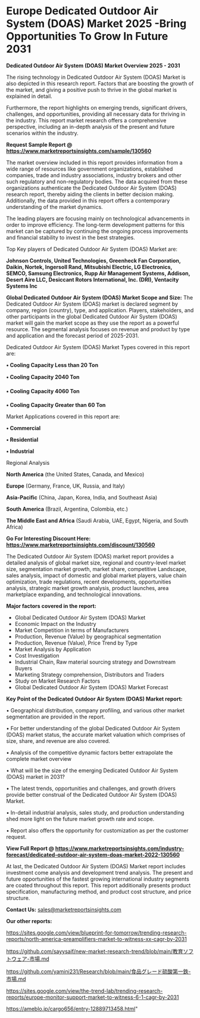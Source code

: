 # Europe Dedicated Outdoor Air System (DOAS) Market 2025 -Bring Opportunities To Grow In Future 2031

<Strong> Dedicated Outdoor Air System (DOAS) Market Overview 2025 - 2031</strong>

The rising technology in Dedicated Outdoor Air System (DOAS) Market is also depicted in this research report. Factors that are boosting the growth of the market, and giving a positive push to thrive in the global market is explained in detail.

Furthermore, the report highlights on emerging trends, significant drivers, challenges, and opportunities, providing all necessary data for thriving in the industry. This report market research offers a comprehensive perspective, including an in-depth analysis of the present and future scenarios within the industry.

<strong>Request Sample Report @ <a href=https://www.marketreportsinsights.com/sample/130560>https://www.marketreportsinsights.com/sample/130560</a></strong>

The market overview included in this report provides information from a wide range of resources like government organizations, established companies, trade and industry associations, industry brokers and other such regulatory and non-regulatory bodies. The data acquired from these organizations authenticate the Dedicated Outdoor Air System (DOAS) research report, thereby aiding the clients in better decision making. Additionally, the data provided in this report offers a contemporary understanding of the market dynamics.

The leading players are focusing mainly on technological advancements in order to improve efficiency. The long-term development patterns for this market can be captured by continuing the ongoing process improvements and financial stability to invest in the best strategies.

Top Key players of Dedicated Outdoor Air System (DOAS) Market are:

<strong>Johnson Controls, United Technologies, Greenheck Fan Corporation, Daikin, Nortek, Ingersoll Rand, Mitsubishi Electric, LG Electronics, SEMCO, Samsung Electronics, Rupp Air Management Systems, Addison, Desert Aire LLC, Desiccant Rotors International, Inc. (DRI), Ventacity Systems Inc</strong>

<strong><b>Global Dedicated Outdoor Air System (DOAS) Market Scope and Size:</b></strong>
The Dedicated Outdoor Air System (DOAS) market is declared segment by company, region (country), type, and application. Players, stakeholders, and other participants in the global Dedicated Outdoor Air System (DOAS) market will gain the market scope as they use the report as a powerful resource. The segmental analysis focuses on revenue and product by type and application and the forecast period of 2025-2031.

Dedicated Outdoor Air System (DOAS) Market Types covered in this report are:

<strong>• Cooling Capacity Less than 20 Ton

• Cooling Capacity 2040 Ton

• Cooling Capacity 4060 Ton

• Cooling Capacity Greater than 60 Ton</strong>

Market Applications covered in this report are:

<strong>• Commercial

• Residential

• Industrial</strong> 

Regional Analysis

<strong>North America</strong> (the United States, Canada, and Mexico)

<strong>Europe</strong> (Germany, France, UK, Russia, and Italy)

<strong>Asia-Pacific</strong> (China, Japan, Korea, India, and Southeast Asia)

<strong>South America</strong> (Brazil, Argentina, Colombia, etc.)

<strong>The Middle East and Africa</strong> (Saudi Arabia, UAE, Egypt, Nigeria, and South Africa)

<strong>Go For Interesting Discount Here: <a href=https://www.marketreportsinsights.com/discount/130560>https://www.marketreportsinsights.com/discount/130560</a></strong>

The Dedicated Outdoor Air System (DOAS) market report provides a detailed analysis of global market size, regional and country-level market size, segmentation market growth, market share, competitive Landscape, sales analysis, impact of domestic and global market players, value chain optimization, trade regulations, recent developments, opportunities analysis, strategic market growth analysis, product launches, area marketplace expanding, and technological innovations.

<strong><b>Major factors covered in the report:</b></strong>
<ul>
  <li>Global Dedicated Outdoor Air System (DOAS) Market </li>
  <li>Economic Impact on the Industry</li>
  <li>Market Competition in terms of Manufacturers</li>
  <li>Production, Revenue (Value) by geographical segmentation</li>
  <li>Production, Revenue (Value), Price Trend by Type</li>
  <li>Market Analysis by Application</li>
  <li>Cost Investigation</li>
  <li>Industrial Chain, Raw material sourcing strategy and Downstream Buyers</li>
  <li>Marketing Strategy comprehension, Distributors and Traders</li>
  <li>Study on Market Research Factors</li>
  <li>Global Dedicated Outdoor Air System (DOAS) Market Forecast</li>
</ul>

<strong><b>Key Point of the Dedicated Outdoor Air System (DOAS) Market report:</b></strong>

• Geographical distribution, company profiling, and various other market segmentation are provided in the report.

• For better understanding of the global Dedicated Outdoor Air System (DOAS) market status, the accurate market valuation which comprises of size, share, and revenue are also covered.

• Analysis of the competitive dynamic factors better extrapolate the complete market overview

• What will be the size of the emerging Dedicated Outdoor Air System (DOAS) market in 2031?

• The latest trends, opportunities and challenges, and growth drivers provide better construal of the Dedicated Outdoor Air System (DOAS) Market.

• In-detail industrial analysis, sales study, and production understanding shed more light on the future market growth rate and scope.

• Report also offers the opportunity for customization as per the customer request.

<strong><b>View Full Report @ <a href=https://www.marketreportsinsights.com/industry-forecast/dedicated-outdoor-air-system-doas-market-2022-130560>https://www.marketreportsinsights.com/industry-forecast/dedicated-outdoor-air-system-doas-market-2022-130560</a></b></strong>


At last, the Dedicated Outdoor Air System (DOAS) Market report includes investment come analysis and development trend analysis. The present and future opportunities of the fastest growing international industry segments are coated throughout this report. This report additionally presents product specification, manufacturing method, and product cost structure, and price structure.

<strong>Contact Us:</strong>
sales@marketreportsinsights.com

<strong>Our other reports:</strong>

<a href=https://sites.google.com/view/blueprint-for-tomorrow/trending-research-reports/north-america-preamplifiers-market-to-witness-xx-cagr-by-2031>https://sites.google.com/view/blueprint-for-tomorrow/trending-research-reports/north-america-preamplifiers-market-to-witness-xx-cagr-by-2031</a>

<a href=https://github.com/sayysaif/new-market-research-trend/blob/main/教育ソフトウェア-市場.md>https://github.com/sayysaif/new-market-research-trend/blob/main/教育ソフトウェア-市場.md</a>

<a href=https://github.com/yamini231/Research/blob/main/食品グレード硫酸第一鉄-市場.md>https://github.com/yamini231/Research/blob/main/食品グレード硫酸第一鉄-市場.md</a>

<a href=https://sites.google.com/view/the-trend-lab/trending-research-reports/europe-monitor-support-market-to-witness-6-1-cagr-by-2031>https://sites.google.com/view/the-trend-lab/trending-research-reports/europe-monitor-support-market-to-witness-6-1-cagr-by-2031</a>

<a href=https://ameblo.jp/cargo656/entry-12889713458.html>https://ameblo.jp/cargo656/entry-12889713458.html</a>"
